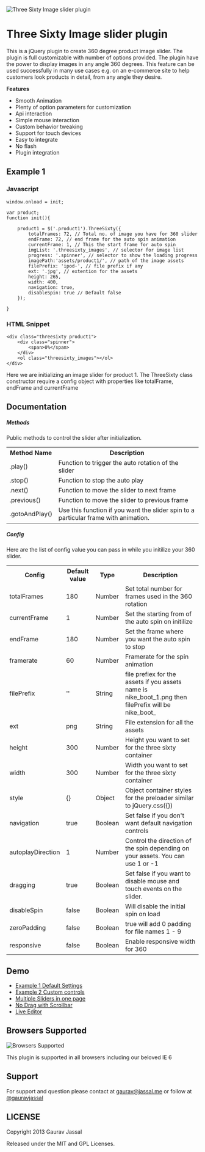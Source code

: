 ![Three Sixty Image slider plugin](https://raw.github.com/creativeaura/threesixty-slider/master/images/360.png)


Three Sixty Image slider plugin
=================

This is a jQuery plugin to create 360 degree product image slider. The plugin is full customizable with number of options provided. The plugin have the power to display images in any angle 360 degrees. This feature can be used successfully in many use cases e.g. on an e-commerce site to help customers look products in detail, from any angle they desire.

**Features**

- Smooth Animation
- Plenty of option parameters for customization
- Api interaction
- Simple mouse interaction
- Custom behavior tweaking
- Support for touch devices
- Easy to integrate
- No flash
- Plugin integration

Example 1
---------------------
### Javascript ######
    window.onload = init;

    var product;
    function init(){

        product1 = $('.product1').ThreeSixty({
            totalFrames: 72, // Total no. of image you have for 360 slider
            endFrame: 72, // end frame for the auto spin animation
            currentFrame: 1, // This the start frame for auto spin
            imgList: '.threesixty_images', // selector for image list
            progress: '.spinner', // selector to show the loading progress
            imagePath:'assets/product1/', // path of the image assets
            filePrefix: 'ipod-', // file prefix if any
            ext: '.jpg', // extention for the assets
            height: 265,
            width: 400,
            navigation: true,
            disableSpin: true // Default false
        });

    }

### HTML Snippet ######

    <div class="threesixty product1">
        <div class="spinner">
            <span>0%</span>
        </div>
        <ol class="threesixty_images"></ol>
    </div>
Here we are initializing an image slider for product 1. The ThreeSixty class constructor require a config object with properties like totalFrame, endFrame and currentFrame


Documentation
---------------------
##### Methods

Public methods to control the slider after initialization.
<table>
  <tr>
    <th>Method Name</th><th>Description</th>
  </tr>
  <tr>
    <td>.play()</td><td>Function to trigger the auto rotation of the slider</td>
  </tr>
  <tr>
    <td>.stop()</td><td>Function to stop the auto play</td>
  </tr>
  <tr>
    <td>.next()</td><td>Function to move the slider to next frame</td>
  </tr>
  <tr>
    <td>.previous()</td><td>Function to move the slider to previous frame</td>
  </tr>
 <tr>
    <td>.gotoAndPlay()</td><td>Use this function if you want the slider spin to a particular frame with animation.</td>
  </tr>
</table>

##### Config

Here are the list of config value you can pass in while you initilize your 360 slider.

<table>
  <tr>
    <th>Config</th><th>Default value</th><th>Type</th><th>Description</th>
  </tr>
  <tr>
    <td>totalFrames</td><td>180</td><td>Number</td><td>Set total number for frames used in the 360 rotation</td>
  </tr>
  <tr>
    <td>currentFrame</td><td>1</td><td>Number</td><td>Set the starting from of the auto spin on initilize</td>
  </tr>
<tr>
    <td>endFrame</td><td>180</td><td>Number</td><td>Set the frame where you want the auto spin to stop</td>
  </tr>
<tr>
    <td>framerate</td><td>60</td><td>Number</td><td>Framerate for the spin animation</td>
  </tr>
<tr>
    <td>filePrefix</td><td>''</td><td>String</td><td>file prefiex for the assets if you assets name is nike_boot_1.png then filePrefix will be nike_boot_</td>
  </tr>
<tr>
    <td>ext</td><td>png</td><td>String</td><td>File extension for all the assets</td>
  </tr>
<tr>
    <td>height</td><td>300</td><td>Number</td><td>Height you want to set for the three sixty container</td>
  </tr>

<tr>
    <td>width</td><td>300</td><td>Number</td><td>Width you want to set for the three sixty container</td>
  </tr>
<tr>
    <td>style</td><td>{}</td><td>Object</td><td>Object container styles for the preloader similar to jQuery.css({})</td>
  </tr>
<tr>
    <td>navigation</td><td>true</td><td>Boolean</td><td>Set false if you don't want default navigation controls</td>
  </tr>
<tr>
    <td>autoplayDirection</td><td>1</td><td>Number</td><td>Control the direction of the spin depending on your assets. You can use 1 or -1</td>
  </tr>
<tr>
    <td>dragging</td><td>true</td><td>Boolean</td><td>Set false if you want to disable mouse and touch events on the slider.</td>
  </tr>
  <tr>
    <td>disableSpin</td><td>false</td><td>Boolean</td><td>Will disable the initial spin on load</td>
  </tr>
  <tr>
    <td>zeroPadding</td><td>false</td><td>Boolean</td><td>true will add 0 padding for file names 1 - 9</td>
  </tr>
  <tr>
    <td>responsive</td><td>false</td><td>Boolean</td><td>Enable responsive width for 360</td>
  </tr>
</table>

Demo
---------------------
- [Example 1 Default Settings](http://creativeaura.github.com/threesixty-slider)
- [Example 2 Custom controls](http://creativeaura.github.com/threesixty-slider/example1.html)
- [Multiple Sliders in one page](http://creativeaura.github.com/threesixty-slider/example2.html)
- [No Drag with Scrollbar](http://creativeaura.github.com/threesixty-slider/example3.html)
- [Live Editor](http://creativeaura.github.com/threesixty-slider/editor.html)

Browsers Supported
---------------------
![Browsers Supported](https://raw.github.com/creativeaura/threesixty-slider/master/images/browser_logos-64.png)

This plugin is supported in all browsers including our beloved IE 6


Support
---------------------
For support and question please contact at [gaurav@jassal.me](mailto:gaurav@jassal.me) or follow at [@gauravjassal](http://twitter.com/gauravjassal)


LICENSE
---------

Copyright 2013 Gaurav Jassal

Released under the MIT and GPL Licenses.
